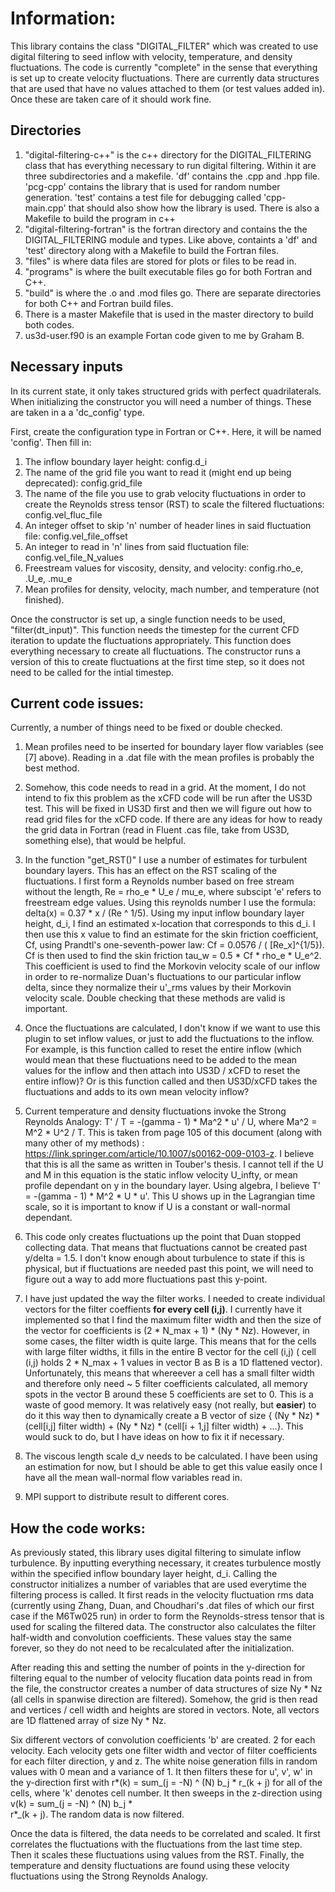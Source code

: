 # Information:

This library contains the class "DIGITAL_FILTER" which was created to use digital filtering to seed inflow with velocity, temperature, and density fluctuations. The code is currently "complete" in the sense that everything is set up to create velocity fluctuations. There are currently data structures that are used that have no values attached to them (or test values added in). Once these are taken care of it should work fine. 

## Directories 
1) "digital-filtering-c++" is the c++ directory for the DIGITAL_FILTERING class that has everything necessary to run digital filtering. Within it are three subdirectories and a makefile. 'df' contains the .cpp and .hpp file. 'pcg-cpp' contains the library that is used for random number generation. 'test' contains a test file for debugging called 'cpp-main.cpp' that should also show how the library is used. There is also a Makefile to build the program in c++
2) "digital-filtering-fortran" is the fortran directory and contains the the DIGITAL_FILTERING module and types. Like above, containts a 'df' and 'test' directory along with a Makefile to build the Fortran files. 
3) "files" is where data files are stored for plots or files to be read in.
4) "programs" is where the built executable files go for both Fortran and C++.
5) "build" is where the .o and .mod files go. There are separate directories for both C++ and Fortran build files.
6) There is a master Makefile that is used in the master directory to build both codes.
7) us3d-user.f90 is an example Fortan code given to me by Graham B.


## Necessary inputs
In its current state, it only takes structured grids with perfect quadrilaterals. When initializing the constructor you will need a number of things. These are taken in a a 'dc_config' type.

First, create the configuration type in Fortran or C++. Here, it will be named 'config'. Then fill in:
1) The inflow boundary layer height: config.d_i 
2) The name of the grid file you want to read it (might end up being deprecated): config.grid_file
3) The name of the file you use to grab velocity fluctuations in order to create the Reynolds stress tensor (RST) to scale the filtered fluctuations: config.vel_fluc_file
4) An integer offset to skip 'n' number of header lines in said fluctuation file: config.vel_file_offset
5) An integer to read in 'n' lines from said fluctuation file: config.vel_file_N_values
6) Freestream values for viscosity, density, and velocity: config.rho_e, .U_e, .mu_e
7) Mean profiles for density, velocity, mach number, and temperature (not finished). 

Once the constructor is set up, a single function needs to be used, "filter(dt_input)". This function needs the timestep for the current CFD iteration to update the fluctuations appropriately. This function does everything necessary to create all fluctuations. The constructor runs a version of this to create fluctuations at the first time step, so it does not need to be called for the intial timestep.


## Current code issues:

Currently, a number of things need to be fixed or double checked. 

1) Mean profiles need to be inserted for boundary layer flow variables (see [7] above). Reading in a .dat file with the mean profiles is probably the best method. 

2) Somehow, this code needs to read in a grid. At the moment, I do not intend to fix this problem as the xCFD code will be run after the US3D test. This will be fixed in US3D first and then we will figure out how to read grid files for the xCFD code. If there are any ideas for how to ready the grid data in Fortran (read in Fluent .cas file, take from US3D, something else), that would be helpful.

3) In the function "get_RST()" I use a number of estimates for turbulent boundary layers. This has an effect on the RST scaling of the fluctuations. I first form a Reynolds number based on free stream without the length, Re = rho_e * U_e / mu_e, where subscipt 'e' refers to freestream edge values. Using this reynolds number I use the formula: 
delta(x) = 0.37 * x / (Re ^ 1/5). Using my input inflow boundary layer height, d_i, I find an estimated x-location that corresponds to this d_i. I then use this x value to find an estimate for the skin friction coefficient, Cf, using Prandtl's one-seventh-power law: Cf = 0.0576 / ( [Re_x]^{1/5}). Cf is then used to find the skin friction 
tau_w = 0.5 * Cf * rho_e * U_e^2. This coefficient is used to find the Morkovin velocity scale of our inflow in order to re-normalize Duan's fluctuations to our particular inflow delta, since they normalize their u'_rms values by their Morkovin velocity scale. Double checking that these methods are valid is important.

4) Once the fluctuations are calculated, I don't know if we want to use this plugin to set inflow values, or just to add the fluctuations to the inflow. For example, is this function called to reset the entire inflow (which would mean that these fluctuations need to be added to the mean values for the inflow and then attach into US3D / xCFD to reset the entire inflow)? Or is this function called and then US3D/xCFD takes the fluctuations and adds to its own mean velocity inflow?

5) Current temperature and density fluctuations invoke the Strong Reynolds Analogy: T' / T = -(gamma - 1) * Ma^2 * u' / U, where Ma^2 = M^2 * U^2 / T. This is taken from page 105 of this document (along with many other of my methods) : https://link.springer.com/article/10.1007/s00162-009-0103-z. I believe that this is all the same as written in Touber's thesis.  I cannot tell if the U and M in this equation is the static inflow velocity U_infty, or mean profile dependant on y in the boundary layer. Using algebra, I believe T' = -(gamma - 1) * M^2 * U * u'. This U shows up in the Lagrangian time scale, so it is important to know if U is a constant or wall-normal dependant. 

6) This code only creates fluctuations up the point that Duan stopped collecting data. That means that fluctuations cannot be created past y/delta = 1.5. I don't know enough about turbulence to state if this is physical, but if fluctuations are needed past this point, we will need to figure out a way to add more fluctuations past this y-point. 

7) I have just updated the way the filter works. I needed to create individual vectors for the filter coeffients **for every cell (i,j)**. I currently have it implemented so that I find the maximum filter width and then the size of the vector for coefficients is (2 * N_max + 1) * (Ny * Nz). However, in some cases, the filter width is quite large. This means that for the cells with large filter widths, it fills in the entire B vector for the cell (i,j) ( cell (i,j) holds 2 * N_max + 1 values in vector B as B is a 1D flattened vector). Unfortunately, this means that whereever a cell has a small filter width and therefore only need ~ 5 filter coefficients calculated, all memory spots in the vector B around these 5 coefficients are set to 0. This is a waste of good memory. It was relatively easy (not really, but **easier**) to do it this way then to dynamically create a B vector of size { (Ny * Nz) * (cell[i,j] filter width) + (Ny * Nz) * (cell[i + 1,j] filter width) + ...}. This would suck to do, but I have ideas on how to fix it if necessary.

8) The viscous length scale d_v needs to be calculated. I have been using an estimation for now, but I should be able to get this value easily once I have all the mean wall-normal flow variables read in.

9) MPI support to distribute result to different cores.

## How the code works:

As previously stated, this library uses digital filtering to simulate inflow turbulence. By inputting everything necessary, it creates turbulence mostly within the specified inflow boundary layer height, d_i. Calling the constructor initializes a number of variables that are used everytime the filtering process is called. It first reads in the velocity fluctuation rms data (currently using Zhang, Duan, and Choudhari's .dat files of which our first case if the M6Tw025 run) in order to form the Reynolds-stress tensor that is used for scaling the filtered data. The constructor also calculates the filter half-width and convolution coefficients. These values stay the same forever, so they do not need to be recalculated after the initialization. 

After reading this and setting the number of points in the y-direction for filtering equal to the number of velocity flucation data points read in from the file, the constructor creates a number of data structures of size Ny * Nz (all cells in spanwise direction are filtered). Somehow, the grid is then read and vertices / cell width and heights are stored in vectors. Note, all vectors are 1D flattened array of size Ny * Nz. 

Six different vectors of convolution coefficients 'b' are created. 2 for each velocity. Each velocity gets one filter width and vector of filter coefficients for each filter direction, y and z. The white noise generation fills in random values with 0 mean and a variance of 1. It then filters these for u', v', w' in the y-direction first with 
r*(k) = sum_(j = -N) ^ (N) b_j *  r_(k + j) for all of the cells, where 'k' denotes cell number. It then sweeps in the z-direction using v(k) = sum_(j = -N) ^ (N) b_j *  
r*_(k + j). The random data is now filtered.


Once the data is filtered, the data needs to be correlated and scaled. It first correlates the fluctuations with the fluctuations from the last time step. Then it scales these fluctuations using values from the RST. Finally, the temperature and density fluctuations are found using these velocity fluctuations using the Strong Reynolds Analogy. 


